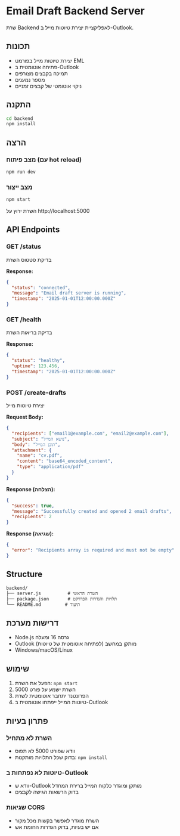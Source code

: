 # Email Draft Backend Server

שרת Backend לאפליקציית יצירת טיוטות מייל ב-Outlook.

## תכונות

- יצירת טיוטות מייל בפורמט EML
- פתיחה אוטומטית ב-Outlook
- תמיכה בקבצים מצורפים
- מספר נמענים
- ניקוי אוטומטי של קבצים זמניים

## התקנה

```bash
cd backend
npm install
```

## הרצה

### מצב פיתוח (עם hot reload)
```bash
npm run dev
```

### מצב ייצור
```bash
npm start
```

השרת ירוץ על http://localhost:5000

## API Endpoints

### GET /status
בדיקת סטטוס השרת

**Response:**
```json
{
  "status": "connected",
  "message": "Email draft server is running",
  "timestamp": "2025-01-01T12:00:00.000Z"
}
```

### GET /health
בדיקת בריאות השרת

**Response:**
```json
{
  "status": "healthy",
  "uptime": 123.456,
  "timestamp": "2025-01-01T12:00:00.000Z"
}
```

### POST /create-drafts
יצירת טיוטות מייל

**Request Body:**
```json
{
  "recipients": ["email1@example.com", "email2@example.com"],
  "subject": "נושא המייל",
  "body": "תוכן המייל",
  "attachment": {
    "name": "cv.pdf",
    "content": "base64_encoded_content",
    "type": "application/pdf"
  }
}
```

**Response (הצלחה):**
```json
{
  "success": true,
  "message": "Successfully created and opened 2 email drafts",
  "recipients": 2
}
```

**Response (שגיאה):**
```json
{
  "error": "Recipients array is required and must not be empty"
}
```

## Structure

```
backend/
├── server.js          # השרת הראשי
├── package.json       # תלויות והגדרות הפרויקט
└── README.md         # תיעוד
```

## דרישות מערכת

- Node.js גרסה 16 ומעלה
- Outlook מותקן במחשב (לפתיחה אוטומטית של טיוטות)
- Windows/macOS/Linux

## שימוש

1. הפעל את השרת: `npm start`
2. השרת ישמע על פורט 5000
3. הפרונטנד יתחבר אוטומטית לשרת
4. טיוטות המייל ייפתחו אוטומטית ב-Outlook

## פתרון בעיות

### השרת לא מתחיל
- וודא שפורט 5000 לא תפוס
- בדוק שכל התלויות מותקנות: `npm install`

### טיוטות לא נפתחות ב-Outlook
- וודא ש-Outlook מותקן ומוגדר כלקוח המייל ברירת המחדל
- בדוק הרשאות הגישה לקבצים

### שגיאות CORS
- השרת מוגדר לאפשר בקשות מכל מקור
- אם יש בעיות, בדוק הגדרות החומת אש
